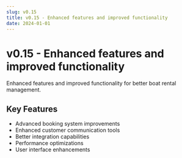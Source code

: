 ```yaml
---
slug: v0.15
title: v0.15 - Enhanced features and improved functionality
date: 2024-01-01
---
```


# v0.15 - Enhanced features and improved functionality

Enhanced features and improved functionality for better boat rental management.

## Key Features

- Advanced booking system improvements
- Enhanced customer communication tools
- Better integration capabilities
- Performance optimizations
- User interface enhancements
